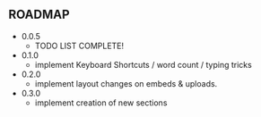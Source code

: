 ## ROADMAP

+ 0.0.5
  + TODO LIST COMPLETE!
+ 0.1.0
  + implement Keyboard Shortcuts / word count / typing tricks
+ 0.2.0
  + implement layout changes on embeds & uploads.
+ 0.3.0
  + implement creation of new sections